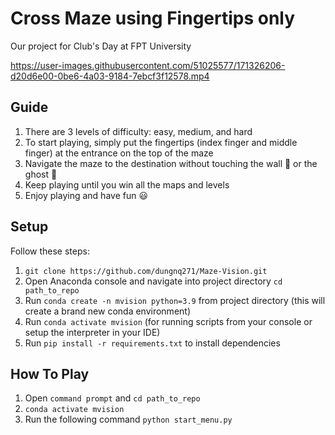 # Cross Maze using Fingertips only

Our project for Club's Day at FPT University

https://user-images.githubusercontent.com/51025577/171326206-d20d6e00-0be6-4a03-9184-7ebcf3f12578.mp4

## Guide
1. There are 3 levels of difficulty: easy, medium, and hard
2. To start playing, simply put the fingertips (index finger and middle finger) at the entrance on the top of the maze
3. Navigate the maze to the destination without touching the wall 🧱 or the ghost 👻
4. Keep playing until you win all the maps and levels
5. Enjoy playing and have fun 😃

## Setup
Follow these steps:
1. ```git clone https://github.com/dungnq271/Maze-Vision.git```
2. Open Anaconda console and navigate into project directory ```cd path_to_repo```
3. Run ```conda create -n mvision python=3.9``` from project directory (this will create a brand new conda environment)
4. Run ```conda activate mvision``` (for running scripts from your console or setup the interpreter in your IDE)
5. Run ```pip install -r requirements.txt``` to install dependencies


## How To Play
1. Open ```command prompt``` and ```cd path_to_repo```
2. ```conda activate mvision```
3. Run the following command ```python start_menu.py```
